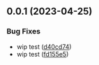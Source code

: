 ## 0.0.1 (2023-04-25)


### Bug Fixes

* wip test ([d40cd74](https://github.com/codingkwazii/nx-react-actions/commit/d40cd743e0a1db0369a99b6acb13fc44fd238d27))
* wip test ([fd155e5](https://github.com/codingkwazii/nx-react-actions/commit/fd155e5fc18c261f4697740bdb547a69a439b37d))



